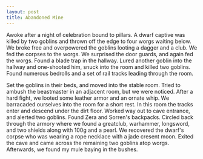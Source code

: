 ```yaml
---
layout: post
title: Abandoned Mine
---
```


Awoke after a night of celebration bound to pillars.  A dwarf captive was killed by two goblins and thrown off the edge to four worgs waiting below. We broke free and overpowered the goblins looting a dagger and a club. We fed the corpses to the worgs. We surprised the door guards, and again fed the worgs. Found a blade trap in the hallway. Lured another goblin into the hallway and one-shooted him, snuck into the room and killed two goblins. Found numerous bedrolls and a set of rail tracks leading through the room.

Set the goblins in their beds, and moved into the stable room. Tried to ambush the beastmaster in an adjacent room, but we were noticed. After a hard fight, we looted some leather armor and an ornate whip. We barracaded ourselves into the room for a short rest. In this room the tracks enter and descend under the dirt floor. Worked way out to cave entrance, and alerted two goblins. Found Zera and Sorren's backpacks. Circled back through the armory where we found a greatclub, warhammer, longsword, and two shields along with 100g and a pearl. We recovered the dwarf's corpse who was wearing a rope necklace with a jade cresent moon. Exited the cave and came across the remaining two goblins atop worgs. Afterwards, we found my mule baying in the bushes.
